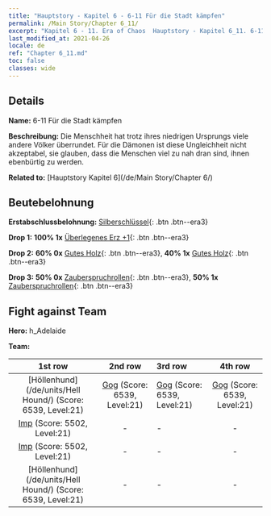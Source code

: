 ```yaml
---
title: "Hauptstory - Kapitel 6 - 6-11 Für die Stadt kämpfen"
permalink: /Main Story/Chapter 6_11/
excerpt: "Kapitel 6 - 11. Era of Chaos  Hauptstory - Kapitel 6_11. 6-11 Für die Stadt kämpfen"
last_modified_at: 2021-04-26
locale: de
ref: "Chapter 6_11.md"
toc: false
classes: wide
---
```


## Details

 **Name:** 6-11 Für die Stadt kämpfen

 **Beschreibung:** Die Menschheit hat trotz ihres niedrigen Ursprungs viele andere Völker überrundet. Für die Dämonen ist diese Ungleichheit nicht akzeptabel, sie glauben, dass die Menschen viel zu nah dran sind, ihnen ebenbürtig zu werden.

 **Related to:** [Hauptstory Kapitel 6](/de/Main Story/Chapter 6/)

## Beutebelohnung

 **Erstabschlussbelohnung:** [Silberschlüssel](/ItemsDE/con_693/){: .btn .btn--era3}

 **Drop 1:** **100% 1x** [Überlegenes Erz +1](/ItemsDE/mat_19/){: .btn .btn--era3}

 **Drop 2:** **60% 0x** [Gutes Holz](/ItemsDE/mat_13/){: .btn .btn--era3}, **40% 1x** [Gutes Holz](/ItemsDE/mat_13/){: .btn .btn--era3}

 **Drop 3:** **50% 0x** [Zauberspruchrollen](/ItemsDE/con_694/){: .btn .btn--era3}, **50% 1x** [Zauberspruchrollen](/ItemsDE/con_694/){: .btn .btn--era3}


## Fight against Team
 **Hero:** h_Adelaide

 **Team:**


  | 1st row | 2nd row | 3rd row | 4th row |
  |:----:|:----:|:----|:----:|
  | [Höllenhund](/de/units/Hell Hound/) (Score: 6539, Level:21)  | [Gog](/de/units/Gog/) (Score: 6539, Level:21)  | [Gog](/de/units/Gog/) (Score: 6539, Level:21)  | [Gog](/de/units/Gog/) (Score: 6539, Level:21)  |
  | [Imp](/de/units/Imp/) (Score: 5502, Level:21)  | - | - | - |
  | [Imp](/de/units/Imp/) (Score: 5502, Level:21)  | - | - | - |
  | [Höllenhund](/de/units/Hell Hound/) (Score: 6539, Level:21)  | - | - | - |


